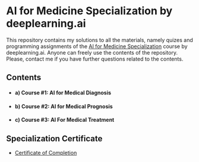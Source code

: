 # AI for Medicine Specialization by deeplearning.ai

This repository contains my solutions to all the materials, namely quizes and programming assignments of the [AI for Medicine Specialization](https://www.coursera.org/specializations/ai-for-medicine) course by deeplearning.ai. Anyone can freely use the contents of the repository. Please, contact me if you have further questions related to the contents.

## Contents

- #### a) Course #1: AI for Medical Diagnosis
    
- #### b) Course #2: AI for Medical Prognosis

- #### c) Course #3: AI For Medical Treatment
  
## Specialization Certificate

- [Certificate of Completion](https://www.coursera.org/account/accomplishments/specialization/certificate/BUVFY848VB84)





